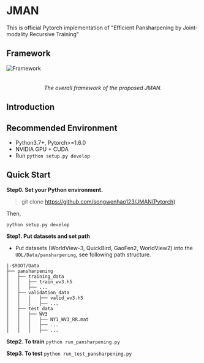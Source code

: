 # JMAN
This is official Pytorch implementation of "Efficient Pansharpening by Joint-modality Recursive
Training"

## Framework
<div>
    <img src="https://github.com/songwenhao123/JMAN/blob/main/JMAN/figure/pans,jpg" alt="Framework" style="display:inline-block;margin-right:20px;margin-bottom:20px;">
</div>
<p align="center">
    <em>The overall framework of the proposed JMAN.</em>
</p>

## Introduction


## Recommended Environment
* Python3.7+, Pytorch>=1.6.0
* NVIDIA GPU + CUDA
* Run `python setup.py develop`

## Quick Start
**Step0. Set your Python environment.**

>git clone https://github.com/songwenhao123/JMAN(Pytorch)

Then, 

`python setup.py develop`

**Step1. Put datasets and set path**
* Put datasets (WorldView-3, QuickBird, GaoFen2, WorldView2) into the `UDL/Data/pansharpening`, see following path structure. 

```
|-$ROOT/Data
├── pansharpening
│   ├── training_data
│   │   ├── train_wv3.h5
│   │   ├── ...
│   ├── validation_data
│   │   │   ├── valid_wv3.h5
│   │   │   ├── ...
│   ├── test_data
│   │   ├── WV3
│   │   │   ├── NY1_WV3_RR.mat
│   │   │   ├── ...
│   │   │   ├── ...
```
**Step2. To train**
`python run_pansharpening.py`

**Step3. To test**
`python run_test_pansharpening.py`

